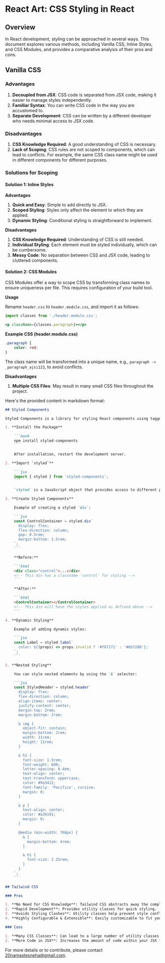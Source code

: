 # React Art: CSS Styling in React

## Overview

In React development, styling can be approached in several ways. This document explores various methods, including Vanilla CSS, Inline Styles, and CSS Modules, and provides a comparative analysis of their pros and cons.

## Vanilla CSS

### Advantages

1. **Decoupled from JSX**: CSS code is separated from JSX code, making it easier to manage styles independently.
2. **Familiar Syntax**: You can write CSS code in the way you are accustomed to.
3. **Separate Development**: CSS can be written by a different developer who needs minimal access to JSX code.

### Disadvantages

1. **CSS Knowledge Required**: A good understanding of CSS is necessary.
2. **Lack of Scoping**: CSS rules are not scoped to components, which can lead to conflicts. For example, the same CSS class name might be used in different components for different purposes.

### Solutions for Scoping

#### Solution 1: Inline Styles

**Advantages**

1. **Quick and Easy**: Simple to add directly to JSX.
2. **Scoped Styling**: Styles only affect the element to which they are applied.
3. **Dynamic Styling**: Conditional styling is straightforward to implement.

**Disadvantages**

1. **CSS Knowledge Required**: Understanding of CSS is still needed.
2. **Individual Styling**: Each element must be styled individually, which can be cumbersome.
3. **Messy Code**: No separation between CSS and JSX code, leading to cluttered components.

#### Solution 2: CSS Modules

CSS Modules offer a way to scope CSS by transforming class names to ensure uniqueness per file. This requires configuration of your build tool.

**Usage**

Rename `header.css` to `header.module.css`, and import it as follows:

```jsx
import classes from './header.module.css';

<p className={classes.paragraph}></p>
```

**Example CSS (header.module.css)**

```css
.paragraph {
    color: red;
}
```

The class name will be transformed into a unique name, e.g., `paragraph -> _paragraph_ajsi123`, to avoid conflicts.

**Disadvantages**

1. **Multiple CSS Files**: May result in many small CSS files throughout the project.

Here's the provided content in markdown format:

```markdown
## Styled Components

Styled Components is a library for styling React components using tagged template literals. To use Styled Components, follow these steps:

1. **Install the Package**

    ```bash
    npm install styled-components
    ```

    After installation, restart the development server.

2. **Import `styled`**

    ```jsx
    import { styled } from 'styled-components';
    ```

    `styled` is a JavaScript object that provides access to different properties using dot notation.

3. **Create Styled Components**

    Example of creating a styled `div`:

    ```jsx
    const ControlContainer = styled.div`
      display: flex;
      flex-direction: column;
      gap: 0.5rem;
      margin-bottom: 1.5rem;
    `;
    ```

    **Before:**

    ```html
    <div class="control">...</div>
    <!-- This div has a classname 'control' for styling -->
    ```

    **After:**

    ```html
    <ControlContainer></ControlContainer>
    <!-- This div will have the styles applied as defined above -->
    ```

4. **Dynamic Styling**

    Example of adding dynamic styles:

    ```jsx
    const Label = styled.label`
      color: ${(props) => props.invalid ? '#f87171' : '#6b7280'};
    `;
    ```

5. **Nested Styling**

    You can style nested elements by using the `&` selector:

    ```jsx
    const StyledHeader = styled.header`
      display: flex;
      flex-direction: column;
      align-items: center;
      justify-content: center;
      margin-top: 2rem;
      margin-bottom: 2rem;

      & img {
        object-fit: contain;
        margin-bottom: 2rem;
        width: 11rem;
        height: 11rem;
      }

      & h1 {
        font-size: 1.5rem;
        font-weight: 600;
        letter-spacing: 0.4em;
        text-align: center;
        text-transform: uppercase;
        color: #9a3412;
        font-family: 'Pacifico', cursive;
        margin: 0;
      }

      & p {
        text-align: center;
        color: #a39191;
        margin: 0;
      }

      @media (min-width: 768px) {
        & {
          margin-bottom: 4rem;
        }

        & h1 {
          font-size: 2.25rem;
        }
      }
    `;
    ```

## Tailwind CSS

### Pros

1. **No Need for CSS Knowledge**: Tailwind CSS abstracts away the complexity of writing custom CSS.
2. **Rapid Development**: Provides utility classes for quick styling.
3. **Avoids Styling Clashes**: Utility classes help prevent style conflicts.
4. **Highly Configurable & Extensible**: Easily customizable to fit your needs.

### Cons

1. **Many CSS Classes**: Can lead to a large number of utility classes in your JSX.
2. **More Code in JSX**: Increases the amount of code within your JSX files.
```


For more details or to contribute, please contact [20namastesneha@gmail.com](mailto:20namastesneha@gmail.com).
```